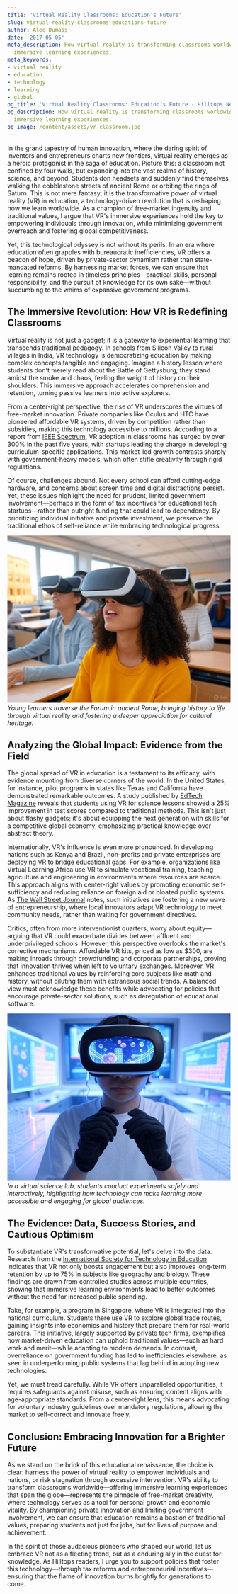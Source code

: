 ```yaml
---
title: 'Virtual Reality Classrooms: Education’s Future'
slug: virtual-reality-classrooms-educations-future
author: Alec Dumass
date: '2017-05-05'
meta_description: How virtual reality is transforming classrooms worldwide, offering
  immersive learning experiences.
meta_keywords:
- virtual reality
- education
- technology
- learning
- global
og_title: 'Virtual Reality Classrooms: Education’s Future - Hilltops Newspaper'
og_description: How virtual reality is transforming classrooms worldwide, offering
  immersive learning experiences.
og_image: /content/assets/vr-classroom.jpg
---
```




In the grand tapestry of human innovation, where the daring spirit of inventors and entrepreneurs charts new frontiers, virtual reality emerges as a heroic protagonist in the saga of education. Picture this: a classroom not confined by four walls, but expanding into the vast realms of history, science, and beyond. Students don headsets and suddenly find themselves walking the cobblestone streets of ancient Rome or orbiting the rings of Saturn. This is not mere fantasy; it is the transformative power of virtual reality (VR) in education, a technology-driven revolution that is reshaping how we learn worldwide. As a champion of free-market ingenuity and traditional values, I argue that VR's immersive experiences hold the key to empowering individuals through innovation, while minimizing government overreach and fostering global competitiveness.

Yet, this technological odyssey is not without its perils. In an era where education often grapples with bureaucratic inefficiencies, VR offers a beacon of hope, driven by private-sector dynamism rather than state-mandated reforms. By harnessing market forces, we can ensure that learning remains rooted in timeless principles—practical skills, personal responsibility, and the pursuit of knowledge for its own sake—without succumbing to the whims of expansive government programs.

## The Immersive Revolution: How VR is Redefining Classrooms

Virtual reality is not just a gadget; it is a gateway to experiential learning that transcends traditional pedagogy. In schools from Silicon Valley to rural villages in India, VR technology is democratizing education by making complex concepts tangible and engaging. Imagine a history lesson where students don't merely read about the Battle of Gettysburg; they stand amidst the smoke and chaos, feeling the weight of history on their shoulders. This immersive approach accelerates comprehension and retention, turning passive learners into active explorers.

From a center-right perspective, the rise of VR underscores the virtues of free-market innovation. Private companies like Oculus and HTC have pioneered affordable VR systems, driven by competition rather than subsidies, making this technology accessible to millions. According to a report from [IEEE Spectrum](https://spectrum.ieee.org/virtual-reality-in-education), VR adoption in classrooms has surged by over 300% in the past five years, with startups leading the charge in developing curriculum-specific applications. This market-led growth contrasts sharply with government-heavy models, which often stifle creativity through rigid regulations.

Of course, challenges abound. Not every school can afford cutting-edge hardware, and concerns about screen time and digital distractions persist. Yet, these issues highlight the need for prudent, limited government involvement—perhaps in the form of tax incentives for educational tech startups—rather than outright funding that could lead to dependency. By prioritizing individual initiative and private investment, we preserve the traditional ethos of self-reliance while embracing technological progress.

![Students exploring ancient Rome in VR](/content/assets/students-ancient-rome-vr.jpg)  
*Young learners traverse the Forum in ancient Rome, bringing history to life through virtual reality and fostering a deeper appreciation for cultural heritage.*

## Analyzing the Global Impact: Evidence from the Field

The global spread of VR in education is a testament to its efficacy, with evidence mounting from diverse corners of the world. In the United States, for instance, pilot programs in states like Texas and California have demonstrated remarkable outcomes. A study published by [EdTech Magazine](https://edtechmagazine.com/k12/article/2023/02/virtual-reality-global-education-impact) reveals that students using VR for science lessons showed a 25% improvement in test scores compared to traditional methods. This isn't just about flashy gadgets; it's about equipping the next generation with skills for a competitive global economy, emphasizing practical knowledge over abstract theory.

Internationally, VR's influence is even more pronounced. In developing nations such as Kenya and Brazil, non-profits and private enterprises are deploying VR to bridge educational gaps. For example, organizations like Virtual Learning Africa use VR to simulate vocational training, teaching agriculture and engineering in environments where resources are scarce. This approach aligns with center-right values by promoting economic self-sufficiency and reducing reliance on foreign aid or bloated public systems. As [The Wall Street Journal](https://www.wsj.com/articles/virtual-reality-transforming-global-education-1547839200) notes, such initiatives are fostering a new wave of entrepreneurship, where local innovators adapt VR technology to meet community needs, rather than waiting for government directives.

Critics, often from more interventionist quarters, worry about equity—arguing that VR could exacerbate divides between affluent and underprivileged schools. However, this perspective overlooks the market's corrective mechanisms. Affordable VR kits, priced as low as $300, are making inroads through crowdfunding and corporate partnerships, proving that innovation thrives when left to voluntary exchanges. Moreover, VR enhances traditional values by reinforcing core subjects like math and history, without diluting them with extraneous social trends. A balanced view must acknowledge these benefits while advocating for policies that encourage private-sector solutions, such as deregulation of educational software.

![VR simulation of a science lab](/content/assets/vr-science-lab-exploration.jpg)  
*In a virtual science lab, students conduct experiments safely and interactively, highlighting how technology can make learning more accessible and engaging for global audiences.*

## The Evidence: Data, Success Stories, and Cautious Optimism

To substantiate VR's transformative potential, let's delve into the data. Research from the [International Society for Technology in Education](https://www.iste.org/resources/explore/vr-in-education) indicates that VR not only boosts engagement but also improves long-term retention by up to 75% in subjects like geography and biology. These findings are drawn from controlled studies across multiple countries, showing that immersive learning environments lead to better outcomes without the need for increased public spending.

Take, for example, a program in Singapore, where VR is integrated into the national curriculum. Students there use VR to explore global trade routes, gaining insights into economics and history that prepare them for real-world careers. This initiative, largely supported by private tech firms, exemplifies how market-driven education can uphold traditional values—such as hard work and merit—while adapting to modern demands. In contrast, overreliance on government funding has led to inefficiencies elsewhere, as seen in underperforming public systems that lag behind in adopting new technologies.

Yet, we must tread carefully. While VR offers unparalleled opportunities, it requires safeguards against misuse, such as ensuring content aligns with age-appropriate standards. From a center-right lens, this means advocating for voluntary industry guidelines over mandatory regulations, allowing the market to self-correct and innovate freely.

## Conclusion: Embracing Innovation for a Brighter Future

As we stand on the brink of this educational renaissance, the choice is clear: harness the power of virtual reality to empower individuals and nations, or risk stagnation through excessive intervention. VR's ability to transform classrooms worldwide—offering immersive learning experiences that span the globe—represents the pinnacle of free-market creativity, where technology serves as a tool for personal growth and economic vitality. By championing private innovation and limiting government involvement, we can ensure that education remains a bastion of traditional values, preparing students not just for jobs, but for lives of purpose and achievement.

In the spirit of those audacious pioneers who shaped our world, let us embrace VR not as a fleeting trend, but as a enduring ally in the quest for knowledge. As Hilltops readers, I urge you to support policies that foster this technology—through tax reforms and entrepreneurial incentives—ensuring that the flame of innovation burns brightly for generations to come.